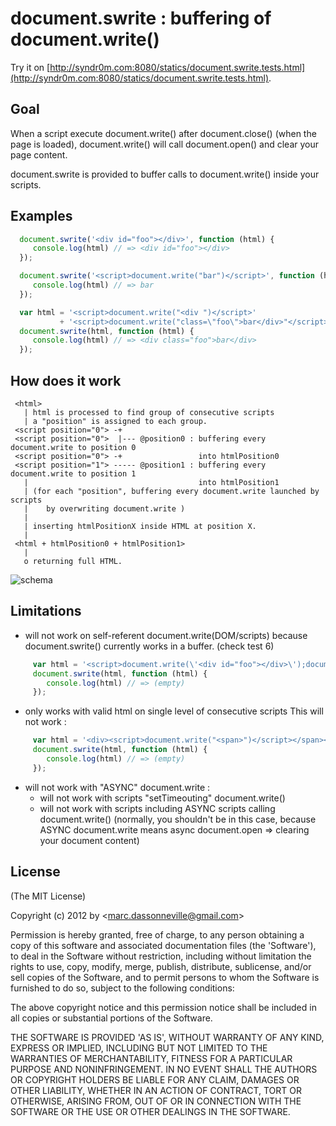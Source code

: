 # document.swrite : buffering of document.write()

Try it on [http://syndr0m.com:8080/statics/document.swrite.tests.html](http://syndr0m.com:8080/statics/document.swrite.tests.html).

## Goal

When a script execute document.write() after document.close() (when the page is loaded),
document.write() will call document.open() and clear your page content.

document.swrite is provided to buffer calls to document.write() inside your scripts.

## Examples

``` js
  document.swrite('<div id="foo"></div>', function (html) {
     console.log(html) // => <div id="foo"></div>
  });
```

``` js
  document.swrite('<script>document.write("bar")</script>', function (html) {
     console.log(html) // => bar
  });
```

``` js
  var html = '<script>document.write("<div ")</script>'
           + '<script>document.write("class=\"foo\">bar</div>"</script>';
  document.swrite(html, function (html) {
     console.log(html) // => <div class="foo">bar</div>
  });
```

## How does it work
 
``` text
 <html>
   | html is processed to find group of consecutive scripts
   | a "position" is assigned to each group.
 <script position="0"> -+
 <script position="0">  |--- @position0 : buffering every document.write to position 0
 <script position="0"> -+                 into htmlPosition0
 <script position="1"> ----- @position1 : buffering every document.write to position 1
   |                                      into htmlPosition1
   | (for each "position", buffering every document.write launched by scripts
   |    by overwriting document.write )
   |
   | inserting htmlPositionX inside HTML at position X.
   |
 <html + htmlPosition0 + htmlPosition1>
   |
   o returning full HTML.
```

![schema](https://raw.github.com/syndr0m/document.swrite/master/doc/document.swrite.jpg)

## Limitations

  - will not work on self-referent document.write(DOM/scripts) because document.swrite() currently works in a buffer. (check test 6)

``` js
     var html = '<script>document.write(\'<div id="foo"></div>\');document.write(\'<script>$("#foo");</script>');</script>'
     document.swrite(html, function (html) {
        console.log(html) // => (empty)
     });
```

  - only works with valid html on single level of consecutive scripts
  This will not work :

``` js
     var html = '<div><script>document.write("<span>")</script></span></div>'
     document.swrite(html, function (html) {
        console.log(html) // => (empty)
     });
```
 
  - will not work with "ASYNC" document.write :
     - will not work with scripts "setTimeouting" document.write()
     - will not work with scripts including ASYNC scripts calling document.write()
   (normally, you shouldn't be in this case, because ASYNC document.write
    means async document.open => clearing your document content)

## License

(The MIT License)

Copyright (c) 2012 by &lt;marc.dassonneville@gmail.com&gt;

Permission is hereby granted, free of charge, to any person obtaining
a copy of this software and associated documentation files (the
'Software'), to deal in the Software without restriction, including
without limitation the rights to use, copy, modify, merge, publish,
distribute, sublicense, and/or sell copies of the Software, and to
permit persons to whom the Software is furnished to do so, subject to
the following conditions:

The above copyright notice and this permission notice shall be
included in all copies or substantial portions of the Software.

THE SOFTWARE IS PROVIDED 'AS IS', WITHOUT WARRANTY OF ANY KIND,
EXPRESS OR IMPLIED, INCLUDING BUT NOT LIMITED TO THE WARRANTIES OF
MERCHANTABILITY, FITNESS FOR A PARTICULAR PURPOSE AND NONINFRINGEMENT.
IN NO EVENT SHALL THE AUTHORS OR COPYRIGHT HOLDERS BE LIABLE FOR ANY
CLAIM, DAMAGES OR OTHER LIABILITY, WHETHER IN AN ACTION OF CONTRACT,
TORT OR OTHERWISE, ARISING FROM, OUT OF OR IN CONNECTION WITH THE
SOFTWARE OR THE USE OR OTHER DEALINGS IN THE SOFTWARE.
